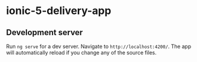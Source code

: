 # ionic-5-delivery-app

## Development server

Run `ng serve` for a dev server. Navigate to `http://localhost:4200/`. The app will automatically reload if you change any of the source files.
